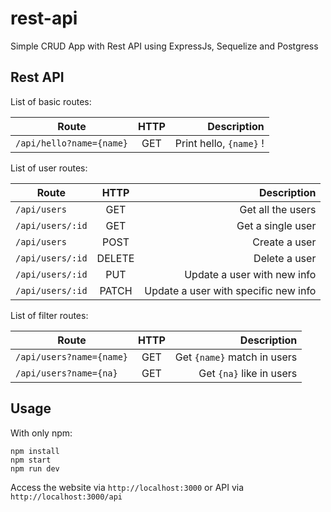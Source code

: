 # rest-api
Simple CRUD App with Rest API using ExpressJs, Sequelize and Postgress

## Rest API
List of basic routes:

| Route                        	  		   | HTTP           | Description                                |
| ------------------------------------------------ |:----------------:| ------------------------------------------:|
| `/api/hello?name={name}`        | GET               | Print hello, `{name}` !        |

List of user routes:

| Route                        	  		    | HTTP           | Description                                				|
| ------------------------------------------------  |:----------------:| ------------------------------------------------------------------:|
| `/api/users`        				    | GET                    |  Get all the users    						 |
| `/api/users/:id`        			    | GET                    |  Get a single user    						 |
| `/api/users`        				    | POST                 |  Create a user    		 				|
| `/api/users/:id`        			    | DELETE            |  Delete a user    		 				|
| `/api/users/:id`        			    | PUT                    |  Update a user with new info    		 |
| `/api/users/:id`        			    | PATCH              |  Update a user with specific new info     |

List of filter routes:

| Route                        	  		   | HTTP           | Description                                	    |
| ------------------------------------------------ |:----------------:| ---------------------------------------------------:|
| `/api/users?name={name}`      | GET               | Get `{name}` match in users      |
 `/api/users?name={na}`              | GET               | Get `{na}` like in users      		    |

 ## Usage
 With only npm:
 ```
 npm install
 npm start
 npm run dev
 ```

 Access the website via `http://localhost:3000` or API via  `http://localhost:3000/api`